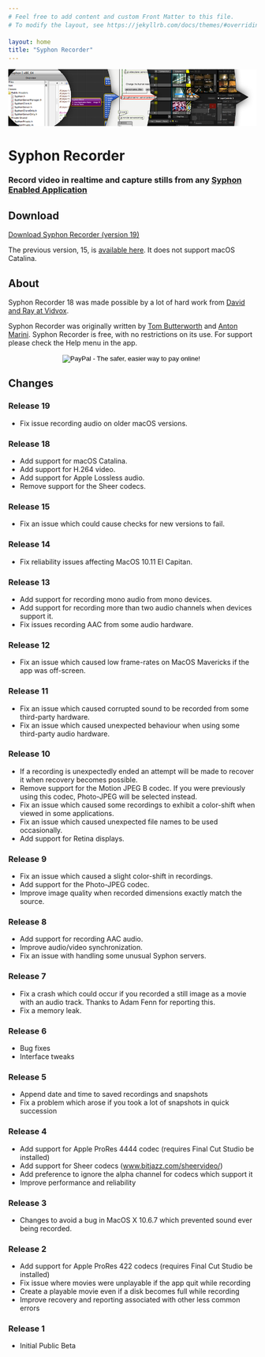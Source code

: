 ```yaml
---
# Feel free to add content and custom Front Matter to this file.
# To modify the layout, see https://jekyllrb.com/docs/themes/#overriding-theme-defaults

layout: home
title: "Syphon Recorder"
---
```


![Syphon](Headers/Header.png "Syphon")


# Syphon Recorder

### Record video in realtime and capture stills from any [Syphon Enabled Application](/)

## Download

[Download Syphon Recorder (version 19)](https://6a64.xyz/downloads/Syphon%20Recorder.zip)

The previous version, 15, is [available here](http://syphon.v002.info/downloads/Syphon%20Recorder15.zip). It does not support macOS Catalina.

## About

Syphon Recorder 18 was made possible by a lot of hard work from [David and Ray at Vidvox](https://www.vidvox.net).

Syphon Recorder was originally written by [Tom Butterworth](http://kriss.cx/tom) and [Anton Marini](http://vade.info). Syphon Recorder is free, with no restrictions on its use. For support please check the Help menu in the app.

<div align="center">
	<form action="https://www.paypal.com/cgi-bin/webscr" method="post">
	<input 	type="hidden" name="cmd" value="_s-xclick">
		<input type="hidden" name="hosted_button_id" value="C98K2YZNQ8YSW">
		<input type="image" src="https://www.paypal.com/en_US/i/btn/btn_donate_SM.gif" border="0" name="submit" alt="PayPal - The safer, easier way to pay online!">
		<img alt="" border="0" src="https://www.paypal.com/en_US/i/scr/pixel.gif" width="1" height="1">
	</form>
</div>

## Changes

### Release 19

* Fix issue recording audio on older macOS versions.

### Release 18

* Add support for macOS Catalina.
* Add support for H.264 video.
* Add support for Apple Lossless audio.
* Remove support for the Sheer codecs.

### Release 15

* Fix an issue which could cause checks for new versions to fail.

### Release 14

* Fix reliability issues affecting MacOS 10.11 El Capitan.

### Release  13

* Add support for recording mono audio from mono devices.
* Add support for recording more than two audio channels when devices support it.
* Fix issues recording AAC from some audio hardware.

### Release  12

* Fix an issue which caused low frame-rates on MacOS Mavericks if the app was off-screen.

### Release  11

* Fix an issue which caused corrupted sound to be recorded from some third-party hardware.
* Fix an issue which caused unexpected behaviour when using some third-party audio hardware.

### Release  10

* If a recording is unexpectedly ended an attempt will be made to recover it when recovery becomes possible.
* Remove support for the Motion JPEG B codec. If you were previously using this codec, Photo-JPEG will be selected instead.
* Fix an issue which caused some recordings to exhibit a color-shift when viewed in some applications.
* Fix an issue which caused unexpected file names to be used occasionally.
* Add support for Retina displays.

### Release  9

* Fix an issue which caused a slight color-shift in recordings.
* Add support for the Photo-JPEG codec.
* Improve image quality when recorded dimensions exactly match the source.

### Release  8

* Add support for recording AAC audio.
* Improve audio/video synchronization.
* Fix an issue with handling some unusual Syphon servers.

### Release  7

* Fix a crash which could occur if you recorded a still image as a movie with an audio track. Thanks to Adam Fenn for reporting this.
* Fix a memory leak.

### Release  6

* Bug fixes
* Interface tweaks

### Release  5

* Append date and time to saved recordings and snapshots
* Fix a problem which arose if you took a lot of snapshots in quick succession

### Release  4

* Add support for Apple ProRes 4444 codec (requires Final Cut Studio be installed)
* Add support for Sheer codecs (<a href="http://www.bitjazz.com/sheervideo/">www.bitjazz.com/sheervideo/</a>)
* Add preference to ignore the alpha channel for codecs which support it
* Improve performance and reliability

### Release  3

* Changes to avoid a bug in MacOS X 10.6.7 which prevented sound ever being recorded.

### Release  2

* Add support for Apple ProRes 422 codecs (requires Final Cut Studio be installed)
* Fix issue where movies were unplayable if the app quit while recording
* Create a playable movie even if a disk becomes full while recording
* Improve recovery and reporting associated with other less common errors

### Release  1

* Initial Public Beta
